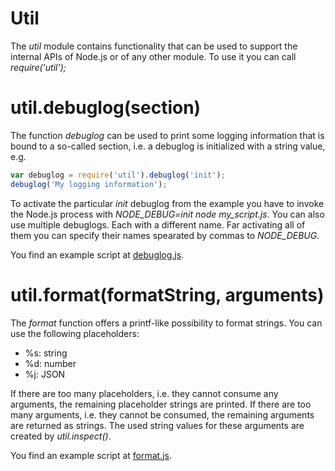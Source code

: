 # Util
The _util_ module contains functionality that can be used to support the internal APIs of Node.js or of any other module. To use it you can call _require('util');_

# util.debuglog(section)
The function _debuglog_ can be used to print some logging information that is bound to a so-called section, i.e. a debuglog is initialized with a string value, e.g.
```javascript
var debuglog = require('util').debuglog('init');
debuglog('My logging information');
```

To activate the particular _init_ debuglog from the example you have to invoke the Node.js process with _NODE_DEBUG=init node my_script.js_.
You can also use multiple debuglogs. Each with a different name. Far activating all of them you can specify their names spearated by commas to _NODE_DEBUG_.

You find an example script at [debuglog.js](debuglog.js).

# util.format(formatString, arguments)
The _format_ function offers a printf-like possibility to format strings.
You can use the following placeholders:
* %s: string
* %d: number
* %j: JSON

If there are too many placeholders, i.e. they cannot consume any arguments, the remaining placeholder strings are printed.
If there are too many arguments, i.e. they cannot be consumed, the remaining arguments are returned as strings. The used string values for these arguments are created by _util.inspect()_.

You find an example script at [format.js](format.js).
